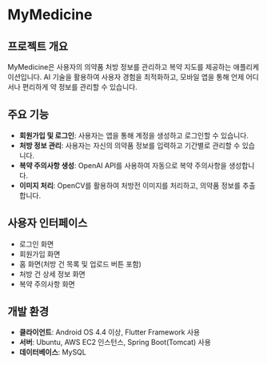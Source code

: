 # MyMedicine

## 프로젝트 개요
MyMedicine은 사용자의 의약품 처방 정보를 관리하고 복약 지도를 제공하는 애플리케이션입니다. AI 기술을 활용하여 사용자 경험을 최적화하고, 모바일 앱을 통해 언제 어디서나 편리하게 약 정보를 관리할 수 있습니다.

## 주요 기능
- **회원가입 및 로그인**: 사용자는 앱을 통해 계정을 생성하고 로그인할 수 있습니다.
- **처방 정보 관리**: 사용자는 자신의 의약품 정보를 입력하고 기간별로 관리할 수 있습니다.
- **복약 주의사항 생성**: OpenAI API를 사용하여 자동으로 복약 주의사항을 생성합니다.
- **이미지 처리**: OpenCV를 활용하여 처방전 이미지를 처리하고, 의약품 정보를 추출합니다.

## 사용자 인터페이스
- 로그인 화면
- 회원가입 화면
- 홈 화면(처방 건 목록 및 업로드 버튼 포함)
- 처방 건 상세 정보 화면
- 복약 주의사항 화면

## 개발 환경
- **클라이언트**: Android OS 4.4 이상, Flutter Framework 사용
- **서버**: Ubuntu, AWS EC2 인스턴스, Spring Boot(Tomcat) 사용
- **데이터베이스**: MySQL
